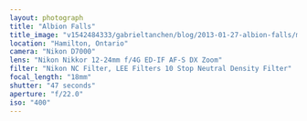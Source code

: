 ```yaml
---
layout: photograph
title: "Albion Falls"
title_image: "v1542484333/gabrieltanchen/blog/2013-01-27-albion-falls/main-image.jpg"
location: "Hamilton, Ontario"
camera: "Nikon D7000"
lens: "Nikon Nikkor 12-24mm f/4G ED-IF AF-S DX Zoom"
filter: "Nikon NC Filter, LEE Filters 10 Stop Neutral Density Filter"
focal_length: "18mm"
shutter: "47 seconds"
aperture: "f/22.0"
iso: "400"
---
```

